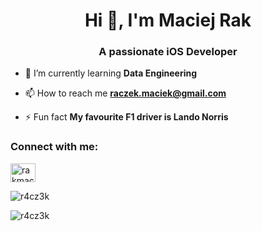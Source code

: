 <h1 align="center">Hi 👋, I'm Maciej Rak</h1>
<h3 align="center">A passionate iOS Developer</h3>

- 🌱 I’m currently learning **Data Engineering**

- 📫 How to reach me **raczek.maciek@gmail.com**

- ⚡ Fun fact **My favourite F1 driver is Lando Norris**

<h3 align="left">Connect with me:</h3>
<p align="left">
<a href="https://linkedin.com/in/rakmaciej" target="blank"><img align="center" src="https://raw.githubusercontent.com/rahuldkjain/github-profile-readme-generator/master/src/images/icons/Social/linked-in-alt.svg" alt="rakmaciej" height="30" width="40" /></a>
</p>

<p><img align="center" src="https://github-readme-stats.vercel.app/api/top-langs?username=r4cz3k&show_icons=true&locale=en&layout=compact" alt="r4cz3k" /></p>

<p><img align="center" src="https://github-readme-streak-stats.herokuapp.com/?user=r4cz3k&" alt="r4cz3k" /></p>
